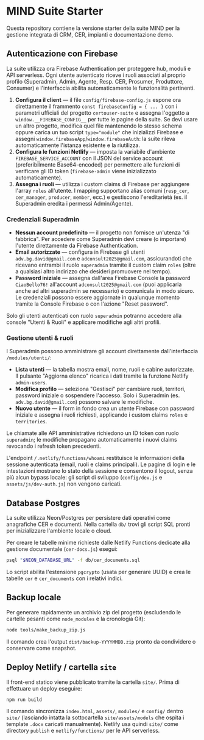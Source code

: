 # MIND Suite Starter

Questa repository contiene la versione starter della suite MIND per la gestione integrata di CRM, CER, impianti e documentazione demo.

## Autenticazione con Firebase

La suite utilizza ora Firebase Authentication per proteggere hub, moduli e API serverless. Ogni utente autenticato riceve i ruoli associati al proprio profilo (Superadmin, Admin, Agente, Resp. CER, Prosumer, Produttore, Consumer) e l'interfaccia abilita automaticamente le funzionalità pertinenti.

1. **Configura il client** — il file `config/firebase-config.js` espone ora direttamente il frammento `const firebaseConfig = { ... }` con i parametri ufficiali del progetto `certouser-suite` e assegna l'oggetto a `window.__FIREBASE_CONFIG__` per tutte le pagine della suite. Se devi usare un altro progetto, modifica quel file mantenendo lo stesso schema oppure carica un tuo script `type="module"` che inizializzi Firebase e assegni `window.firebaseApp`/`window.firebaseAuth`: la suite rileva automaticamente l'istanza esistente e la riutilizza.
2. **Configura le funzioni Netlify** — imposta la variabile d'ambiente `FIREBASE_SERVICE_ACCOUNT` con il JSON del service account (preferibilmente Base64-encoded) per permettere alle funzioni di verificare gli ID token (`firebase-admin` viene inizializzato automaticamente).
3. **Assegna i ruoli** — utilizza i custom claims di Firebase per aggiungere l'array `roles` all'utente. I mapping supportano alias comuni (`resp_cer`, `cer_manager`, `producer`, `member`, ecc.) e gestiscono l'ereditarietà (es. il Superadmin eredita i permessi Admin/Agente).

### Credenziali Superadmin

- **Nessun account predefinito** — il progetto non fornisce un'utenza "di fabbrica". Per accedere come Superadmin devi creare (o importare) l'utente direttamente da Firebase Authentication.
- **Email autorizzate** — configura in Firebase gli utenti `adv.bg.david@gmail.com` e `adconsult2025@gmail.com`, assicurandoti che ricevano entrambi il ruolo `superadmin` tramite il custom claim `roles` (oltre a qualsiasi altro indirizzo che desideri promuovere nel tempo).
- **Password iniziale** — assegna dall'area Firebase Console la password `CiaoBello76!` all'account `adconsult2025@gmail.com` (puoi applicarla anche ad altri superadmin se necessario) e comunicala in modo sicuro. Le credenziali possono essere aggiornate in qualunque momento tramite la Console Firebase o con l'azione "Reset password".

Solo gli utenti autenticati con ruolo `superadmin` potranno accedere alla console "Utenti & Ruoli" e applicare modifiche agli altri profili.

### Gestione utenti & ruoli

I Superadmin possono amministrare gli account direttamente dall'interfaccia `/modules/utenti/`:

- **Lista utenti** — la tabella mostra email, nome, ruoli e cabine autorizzate. Il pulsante "Aggiorna elenco" ricarica i dati tramite la funzione Netlify `admin-users`.
- **Modifica profilo** — seleziona "Gestisci" per cambiare ruoli, territori, password iniziale o sospendere l'accesso. Solo i Superadmin (es. `adv.bg.david@gmail.com`) possono salvare le modifiche.
- **Nuovo utente** — il form in fondo crea un utente Firebase con password iniziale e assegna i ruoli richiesti, applicando i custom claims `roles` e `territories`.

Le chiamate alle API amministrative richiedono un ID token con ruolo `superadmin`; le modifiche propagano automaticamente i nuovi claims revocando i refresh token precedenti.

L'endpoint `/.netlify/functions/whoami` restituisce le informazioni della sessione autenticata (email, ruoli e claims principali). Le pagine di login e le intestazioni mostrano lo stato della sessione e consentono il logout, senza più alcun bypass locale: gli script di sviluppo (`config/dev.js` e `assets/js/dev-auth.js`) non vengono caricati.

## Database Postgres

La suite utilizza Neon/Postgres per persistere dati operativi come anagrafiche CER e documenti. Nella cartella `db/` trovi gli
script SQL pronti per inizializzare l'ambiente locale o cloud.

Per creare le tabelle minime richieste dalle Netlify Functions dedicate alla gestione documentale (`cer-docs.js`) esegui:

```bash
psql "$NEON_DATABASE_URL" -f db/cer_documents.sql
```

Lo script abilita l'estensione `pgcrypto` (usata per generare UUID) e crea le tabelle `cer` e `cer_documents` con i relativi
indici.

## Backup locale

Per generare rapidamente un archivio zip del progetto (escludendo le cartelle pesanti come `node_modules` e la cronologia Git):

```bash
node tools/make_backup_zip.js
```

Il comando crea l'output `dist/backup-YYYYMMDD.zip` pronto da condividere o conservare come snapshot.

## Deploy Netlify / cartella `site`

Il front-end statico viene pubblicato tramite la cartella `site/`. Prima di effettuare un deploy eseguire:

```bash
npm run build
```

Il comando sincronizza `index.html`, `assets/`, `modules/` e `config/` dentro `site/` (lasciando intatta la sottocartella `site/assets/models` che ospita i template `.docx` caricati manualmente). Netlify usa quindi `site/` come directory `publish` e `netlify/functions/` per le API serverless.
